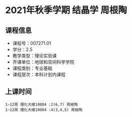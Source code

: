 # 2021年秋季学期 结晶学 周根陶






## 课程信息

- 课程号：007271.01
- 学分：2.5
- 教学类型：理论实验课
- 开课单位：地球和空间科学学院
- 课程类别：专业基础
- 课程层次：本科计划内课程

## 上课时间

```
1~12周 理化大楼10004 :2(6,7) 周根陶
1~12周 理化大楼10004 :4(3,4,5) 周根陶
```

